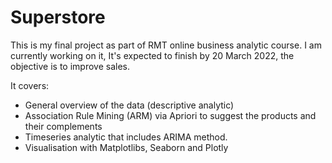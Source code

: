 # Superstore

This is my final project as part of RMT online business analytic course. I am currently working on it, It's expected to finish by 20 March 2022, the objective is to improve sales.

It covers:
- General overview of the data (descriptive analytic)
- Association Rule Mining (ARM) via Apriori to suggest the products and their complements 
- Timeseries analytic that includes ARIMA method.
- Visualisation with Matplotlibs, Seaborn and Plotly
